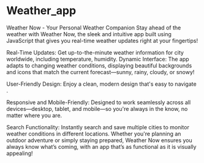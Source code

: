 # Weather_app
Weather Now - Your Personal Weather Companion
Stay ahead of the weather with Weather Now, the sleek and intuitive app built using JavaScript that gives you real-time weather updates right at your fingertips!

Real-Time Updates: Get up-to-the-minute weather information for  city worldwide, including temperature, humidity.
Dynamic Interface: The app adapts to changing weather conditions, displaying beautiful backgrounds and icons that match the current forecast—sunny, rainy, cloudy, or snowy!

User-Friendly Design: Enjoy a clean, modern design that's easy to navigate .

Responsive and Mobile-Friendly: Designed to work seamlessly across all devices—desktop, tablet, and mobile—so you're always in the know, no matter where you are.

Search Functionality: Instantly search and save multiple cities to monitor weather conditions in different locations.
Whether you're planning an outdoor adventure or simply staying prepared, Weather Now ensures you always know what’s coming, with an app that’s as functional as it is visually appealing!
